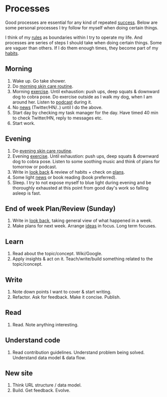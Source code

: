 # Processes

Good processes are essential for any kind of repeated [success](../life/success.md). Below are some personal processes I try follow for myself when doing certain things.

I think of my [rules](rules.md) as boundaries within I try to operate my life. And processes are series of steps I should take when doing certain things. Some are vaguer than others. If I do them enough times, they become part of my [habits](habits.md).

## Morning

1. Wake up. Go take shower.
2. Do [morning skin care routine](../health/skin-care.md).
3. Morning [exercise](../fitness/exercises.md). Until exhaustion: push ups, deep squats & downward dog to cobra pose. Do exercise outside as I walk my dog, when I am around her. Listen to [podcast](../podcasts/podcasts.md) during it.
4. No [news](../research/staying-on-top-of-things.md) (Twitter/HN/..) until I do the above.
5. Start day by checking my task manager for the day. Have timed 40 min to check Twitter/HN, reply to messages etc.
6. Start work.

## Evening

1. Do [evening skin care routine](../health/skin-care.md).
2. Evening [exercise](../fitness/exercises.md). Until exhaustion: push ups, deep squats & downward dog to cobra pose. Listen to some soothing music and think of plans for tomorrow or podcast.
3. Write in [look back](../looking-back/looking-back.md) & review of habits + check on [plans](goals.md).
4. Some light [news](../research/staying-on-top-of-things.md) or book reading (book preferred).
5. Sleep. I try to not expose myself to blue light during evening and be thoroughly exhausted at this point from good day's work so falling asleep is fast.

## End of week Plan/Review (Sunday)

1. Write in [look back](../looking-back/looking-back.md), taking general view of what happened in a week.
2. Make plans for next week. Arrange [ideas](../ideas/ideas.md) in focus. Long term focuses.

## Learn

1. Read about the topic/concept. Wiki/Google.
2. Apply insights & act on it. Teach/write/build something related to the topic/concept.

## Write

1. Note down points I want to cover & start writing.
2. Refactor. Ask for feedback. Make it concise. Publish.

## Read

1. Read. Note anything interesting.

## Understand code

1. Read contribution guidelines. Understand problem being solved. Understand data model & data flow.

## New site

1. Think URL structure / data model.
2. Build. Get feedback. Evolve.
